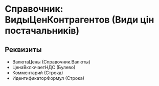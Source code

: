 ﻿# Справочник: ВидыЦенКонтрагентов (Види цін постачальників)

## Реквизиты

- ВалютаЦены (Справочник.Валюты)
- ЦенаВключаетНДС (Булево)
- Комментарий (Строка)
- ИдентификаторФормул (Строка)

